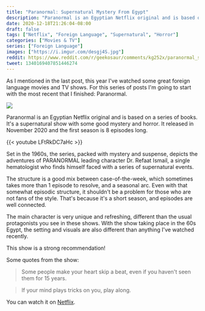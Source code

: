 ```yaml
---
title: "Paranormal: Supernatural Mystery From Egypt"
description: "Paranormal is an Egyptian Netflix original and is based on a series of books. It's a supernatural show with some good mystery and horror."
date: 2020-12-18T21:26:04-08:00
draft: false
tags: ["Netflix", "Foreign Language", "Supernatural", "Horror"]
categories: ["Movies & TV"]
series: ["Foreign Language"]
images: ["https://i.imgur.com/desgj4S.jpg"]
reddit: https://www.reddit.com/r/geekosaur/comments/kg252x/paranormal_supernatural_mystery_from_egypt/
tweet: 1340169407851446274
---
```


As I mentioned in the last post, this year I've watched some great foreign language movies and TV shows. For this series of posts I'm going to start with the most recent that I finished: Paranormal. 

![](https://i.imgur.com/desgj4S.jpg)

<!--more-->

Paranormal is an Egyptian Netflix original and is based on a series of books. It's a supernatural show with some good mystery and horror. It released in November 2020 and the first season is 8 episodes long.

{{< youtube LFtRkDC7aHc >}} 

Set in the 1960s, the series, packed with mystery and suspense, depicts the adventures of PARANORMAL leading character Dr. Refaat Ismail, a single hematologist who finds himself faced with a series of supernatural events.

The structure is a good mix between case-of-the-week, which sometimes takes more than 1 episode to resolve, and a seasonal arc. Even with that somewhat episodic structure, it shouldn't be a problem for those who are not fans of the style. That's because it's a short season, and episodes are well connected.

The main character is very unique and refreshing, different than the usual protagonists you see in these shows. With the show taking place in the 60s Egypt, the setting and visuals are also different than anything I've watched recently.

This show is a strong recommendation!

Some quotes from the show:

> Some people make your heart skip a beat, even if you haven't seen them for 15 years.

> If your mind plays tricks on you, play along.

You can watch it on [Netflix](https://www.netflix.com/title/80214886).
